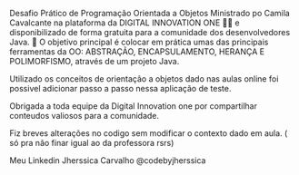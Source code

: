 Desafio Prático de Programação Orientada a Objetos
Ministrado po Camila Cavalcante na plataforma da DIGITAL INNOVATION ONE 💛🧡 e disponibilizado de forma gratuita para a comunidade dos desenvolvedores Java.
💎 O objetivo principal é colocar em prática umas das principais ferramentas da OO: ABSTRAÇÃO, ENCAPSULAMENTO, HERANÇA E POLIMORFISMO, através de um projeto Java.

Utilizado os conceitos de orientação a objetos dado nas aulas online foi possivel adicionar passo a passo nessa aplicação de teste.

Obrigada a toda equipe da Digital Innovation one por compartilhar conteudos valiosos para a comunidade.


Fiz breves alterações no codigo sem modificar o contexto dado em aula. ( só pra não finar igual ao da professora rsrs)


Meu Linkedin Jherssica Carvalho @codebyjherssica
